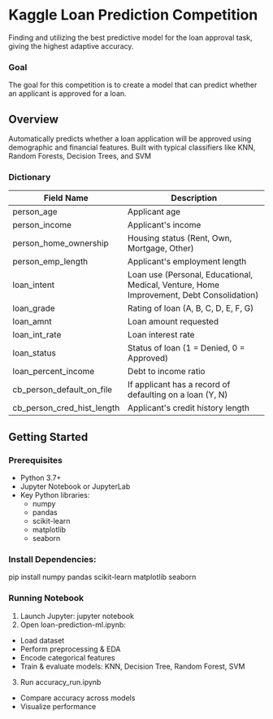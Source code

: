# Kaggle Loan Prediction Competition
Finding and utilizing the best predictive model for the loan approval task, giving the highest adaptive accuracy.

### Goal
The goal for this competition is to create a model that can predict whether an applicant is approved for a loan.

## Overview 
Automatically predicts whether a loan application will be approved using demographic and financial features. Built with typical classifiers like KNN, Random Forests, Decision Trees, and SVM

### Dictionary
| Field Name | Description |
| ---------- | ----------- |
| person_age   | Applicant age |
| person_income    | Applicant's income |
| person_home_ownership    | Housing status (Rent, Own, Mortgage, Other) |
| person_emp_length    | Applicant's employment length |
| loan_intent    | Loan use (Personal, Educational, Medical, Venture, Home Improvement, Debt Consolidation) | 
| loan_grade   | Rating of loan (A, B, C, D, E, F, G) |
| loan_amnt   | Loan amount requested |
| loan_int_rate    | Loan interest rate |
| loan_status    | Status of loan (1 = Denied, 0 = Approved) |
| loan_percent_income    | Debt to income ratio |
| cb_person_default_on_file    | If applicant has a record of defaulting on a loan (Y, N) | 
| cb_person_cred_hist_length    | Applicant's credit history length |

## Getting Started 
### Prerequisites
- Python 3.7+
- Jupyter Notebook or JupyterLab
- Key Python libraries:
  - numpy
  - pandas
  - scikit-learn
  - matplotlib
  - seaborn
 
### Install Dependencies:
pip install numpy pandas scikit-learn matplotlib seaborn

### Running Notebook
1. Launch Jupyter: jupyter notebook
2. Open loan-prediction-ml.ipynb:
- Load dataset
- Perform preprocessing & EDA
- Encode categorical features
- Train & evaluate models: KNN, Decision Tree, Random Forest, SVM
3. Run accuracy_run.ipynb
- Compare accuracy across models
- Visualize performance
